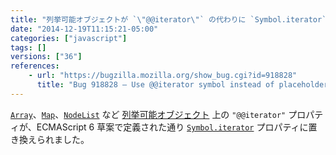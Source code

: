 ```yaml
---
title: "列挙可能オブジェクトが `\"@@iterator\"` の代わりに `Symbol.iterator` を持つようになりました"
date: "2014-12-19T11:15:21-05:00"
categories: ["javascript"]
tags: []
versions: ["36"]
references:
    - url: "https://bugzilla.mozilla.org/show_bug.cgi?id=918828"
      title: "Bug 918828 – Use @@iterator symbol instead of placeholder string"
---
```

[`Array`](https://developer.mozilla.org/docs/Web/JavaScript/Reference/Global_Objects/Array)、[`Map`](https://developer.mozilla.org/docs/Web/JavaScript/Reference/Global_Objects/Map)、[`NodeList`](https://developer.mozilla.org/docs/Web/API/NodeList) など [列挙可能オブジェクト](https://developer.mozilla.org/docs/Web/JavaScript/Guide/The_Iterator_protocol) 上の `"@@iterator"` プロパティが、ECMAScript 6 草案で定義された通り [`Symbol.iterator`](https://developer.mozilla.org/docs/Web/JavaScript/Reference/Global_Objects/Symbol/iterator) プロパティに置き換えられました。

